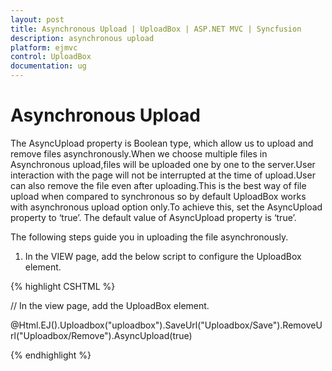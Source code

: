 ```yaml
---
layout: post
title: Asynchronous Upload | UploadBox | ASP.NET MVC | Syncfusion
description: asynchronous upload
platform: ejmvc
control: UploadBox
documentation: ug
---
```


# Asynchronous Upload

The AsyncUpload property is Boolean type, which allow us to upload and remove files asynchronously.When we choose multiple files in Asynchronous upload,files will be uploaded one by one to the server.User interaction with the page will not be interrupted at the time of upload.User can also remove the file even after uploading.This is the best way of file upload when compared to synchronous so by default UploadBox works with asynchronous upload option only.To achieve this, set the AsyncUpload property to ‘true’. The default value of AsyncUpload property is ‘true’.

The following steps guide you in uploading the file asynchronously.

1.  In the VIEW page, add the below script to configure the UploadBox element.

{% highlight CSHTML %}

// In the view page, add the UploadBox element.

@Html.EJ().Uploadbox("uploadbox").SaveUrl("Uploadbox/Save").RemoveUrl("Uploadbox/Remove").AsyncUpload(true)

{% endhighlight %}


